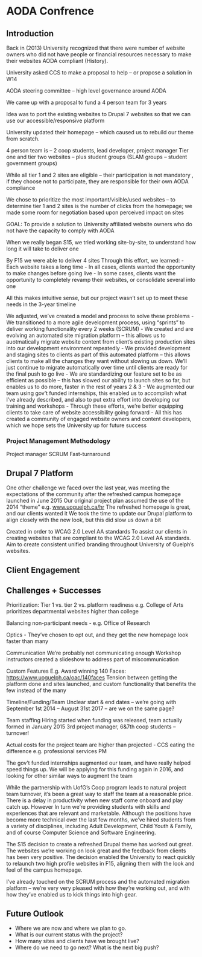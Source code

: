# AODA Confrence 

## Introduction

Back in (2013) University recognized that there were number of website owners who did not have people or financial resources necessary to make their websites AODA compliant (History).

University asked CCS to make a proposal to help – or propose a solution in W14

AODA steering committee – high level governance around AODA 

We came up with a proposal to fund a 4 person team for 3 years

Idea was to port the existing websites to Drupal 7 websites so that we can use our accessible/responsive platform

University updated their homepage – which caused us to rebuild our theme from scratch.

4 person team is – 2 coop students, lead developer,  project manager
Tier one and tier two websites – plus student groups (SLAM groups – student government groups)

While all tier 1 and 2 sites are eligible – their participation is not mandatory , if they choose not to participate, they are responsible for their own AODA compliance 

We chose to prioritize the most important/visible/used websites – to determine tier 1 and 2 sites is the number of clicks from the homepage; we made some room for negotiation based upon perceived impact on sites

GOAL: To provide a solution to University affiliated website owners who do not have the capacity to comply with AODA 

When we really began S15, we tried working site-by-site, to understand how long it will take to deliver one

By F15 we were able to deliver 4 sites
Through this effort, we learned:
	- Each website takes a long time
	- In all cases, clients wanted the opportunity to make changes before going live
	- In some cases, clients want the opportunity to completely revamp their websites, or consolidate several into one

All this makes intuitive sense, but our project wasn’t set up to meet these needs in the 3-year timeline

We adjusted, we’ve created a model and process to solve these problems
	- We transitioned to a more agile development process, using “sprints” to deliver working functionality every 2 weeks (SCRUM)
	- We created and are evolving an automated site migration platform – this allows us to auotmatically migrate website content from client’s existing production sites into our development environment repeatedly
	- We provided development and staging sites to clients as part of this automated platform – this allows clients to make all the changes they want without slowing us down. We’ll just continue to migrate automatically over time until clients are ready for the final push to go live
	- We are standardizing our feature set to be as efficient as possible – this has slowed our ability to launch sites so far, but enables us to do more, faster in the rest of years 2 & 3
	- We augmented our team using gov’t funded internships, this enabled us to accomplish what I’ve already described, and also to put extra effort into developing our training and workshops
	- Through these efforts, we’re better equipping clients to take care of website accessibility going forward
	- All this has created a community of engaged website owners and content developers, which we hope sets the University up for future success


### Project Management Methodology

Project manager
SCRUM
Fast-turnaround


## Drupal 7 Platform

One other challenge we faced over the last year, was meeting the expectations of the community after the refreshed campus homepage launched in June 2015
Our original project plan assumed the use of the 2014 “theme” e.g. www.uoguelph.ca/hr
The refreshed homepage is great, and our clients wanted it
We took the time to update our Drupal platform to align closely with the new look, but this did slow us down a bit

Created in order to WCAG 2.0 Level AA standards
To assist our clients in creating websites that are compliant to the WCAG 2.0 Level AA standards.
Aim to create consistent unified branding throughout University of Guelph’s websites.


## Client Engagement
## Challenges + Successes

Prioritization:
Tier 1 vs. tier 2 vs. platform readiness
e.g. College of Arts prioritizes departmental websites higher than college

Balancing non-participant needs - e.g. Office of Research

Optics - They’ve chosen to opt out, and they get the new homepage look faster than many

Communication
We’re probably not communicating enough
Workshop instructors created a slideshow to address part of  miscommunication

Custom Features
E.g. Award winning 140 Faces: https://www.uoguelph.ca/oac/140faces
Tension between getting the platform done and sites launched, and custom functionality that benefits the few instead of the many

Timeline/Funding/Team
Unclear start & end dates – we’re going with September 1st  2014 – August 31st 2017 – are we on the same page?

Team staffing
Hiring started when funding was released, team actually formed in January 2015
3rd project manager, 6&7th coop students – turnover!

Actual costs for the project team are higher than projected - CCS eating the difference
e.g. professional services PM


The gov’t funded internships augmented our team, and have really helped speed things up. We will be applying for this funding again in 2016, and looking for other similar ways to augment the team

While the partnership with UofG’s Coop program leads to natural project team turnover, it’s been a great way to staff the team at a reasonable price. There is a delay in productivity when new staff come onboard and play catch up. However In turn we’re providing students with skills and experiences that are relevant and marketable. Although the positions have become more technical over the last few months, we’ve hired students from a variety of disciplines, including Adult Development, Child Youth & Family, and of course Computer Science and Software Engineering.

The S15 decision to create a refreshed Drupal theme has worked out great. The websites we’re working on look great and the feedback from clients has been very positive. The decision enabled the University to react quickly to relaunch two high profile websites in F15, aligning them with the look and feel of the campus homepage.

I’ve already touched on the SCRUM process and the automated migration platform – we’re very very pleased with how they’re working out, and with how they’ve enabled us to kick things into high gear.


## Future Outlook

* Where we are now and where we plan to go.
* What is our current status with the project?
* How many sites and clients have we brought live?
* Where do we need to go next? What is the next big push?
